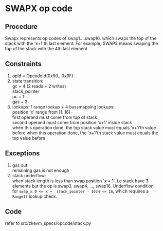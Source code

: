 # SWAPX op code
## Procedure
   Swapx represents op codes of swap1....swap16. which swaps the top of the stack with the 'x+1'th last element. For example, SWAP3 means swaping the top of the stack with the 4th last element

## Constraints
   1. opId = OpcodeId(0x90...0x9F)
   2. state transition:  
      gc + 4 (2 reads + 2 writes)  
      stack_pointer  
      pc + 1  
      gas + 3  
   3. lookups: 1 range lookup + 4 bussmapping lookups:    
      position 'x' range from [1..16]  
      first operand must come from top of stack   
      second operand must come from position 'x+1' inside stack  
      when this operation done, the top stack value must equals 'x+1'th value before
      when this operation done, the 'x+1'th stack value must equals the top value before

## Exceptions
   1. gas out:   
   remaining gas is not enough
   2. stack underflow:   
   when stack length is less than swap position 'x + 1', i.e stack have 3 elements but the op is swap3, swap4, ..., swap16. Underflow condition for `swap_x`: `0 <= x +  stack_pointer - 1024 <= 16`, which requires a `Range17` lookup check.
 
## Code  
   refer to src/zkevm_specs/opcode/stack.py
